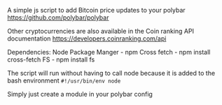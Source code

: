A simple js script to add Bitcoin price updates to your polybar
https://github.com/polybar/polybar

Other cryptocurrencies are also available in the Coin ranking API documentation
https://developers.coinranking.com/api

Dependencies:
Node Package Manger - npm
Cross fetch - npm install cross-fetch
FS - npm install fs

The script will run without having to call node because it is added to the bash environment
`#!/usr/bin/env node`

Simply just create a module in your polybar config
